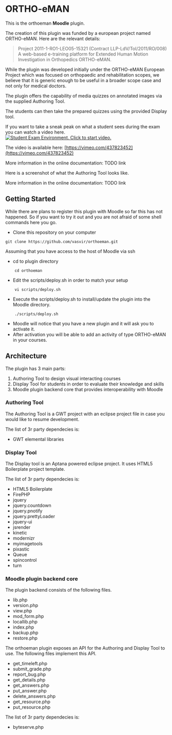 # ORTHO-eMAN
This is the orthoeman **Moodle** plugin.

The creation of this plugin was funded by a european project named
ORTHO-eMAN. Here are the relevant details:
>Project 2011-1-RO1-LEO05-15321 (Contract LLP-LdV/ToI/2011/RO/008)\
>A web-based e-training platform for Extended Human Motion Investigation
>in Orthopedics ORTHO-eMAN.

While the plugin was developed initially under the ORTHO-eMAN European Project which was focused on orthopaedic and rehabilitation scopes, we believe that it is generic enough to be useful in a broader scope case and not only for medical doctors.

The plugin offers the capability of media quizzes on annotated images via the supplied Authoring Tool.

The students can then take the prepared quizzes using the provided Display tool.

If you want to take a sneak peak on what a student sees during the exam you can watch a video here.
[![Student Exam Environment. Click to start video.](https://i.vimeocdn.com/video/975966644_640.jpg "Student Exam. Click to start video.")](https://vimeo.com/437823452 "Student Exam Environment. Click to start video.")

The video is available here: [https://vimeo.com/437823452](https://vimeo.com/437823452)

More information in the online documentation: TODO link

Here is a screenshot of what the Authoring Tool looks like.

More information in the online documentation: TODO link

## Getting Started
While there are plans to register this plugin with Moodle so far this has not happened. So if you want to try it out and you are not afraid of some shell commands here you go.

* Clone this repository on your computer

```
git clone https://github.com/vasvir/orthoeman.git
```

Assuming that you have access to the host of Moodle via ssh

* cd to plugin directory

```
    cd orthoeman
```

* Edit the scripts/deploy.sh in order to match your setup

```
    vi scripts/deploy.sh
```

* Execute the scripts/deploy.sh to install/update the plugin into the Moodle directory.

```
    ./scripts/deploy.sh
```

* Moodle will notice that you have a new plugin and it will ask you to activate it.
* After activation you will be able to add an activity of type ORTHO-eMAN in your courses.

## Architecture
The plugin has 3 main parts:
1. Authoring Tool to design visual interacting courses
1. Display Tool for students in order to evaluate their knowledge and skills
1. Moodle plugin backend core that provides interoperability with Moodle

### Authoring Tool
The Authoring Tool is a GWT project with an eclipse project file in case you would like to resume development.

The list of 3r party dependecies is:
* GWT elemental libraries

### Display Tool
The Display tool is an Aptana powered eclipse project. It uses HTML5 Boilerplate project template.

The list of 3r party dependecies is:
* HTML5 Boilerplate
* FirePHP
* jquery
* jquery.countdown
* jquery.pnotify
* jquery.prettyLoader
* jquery-ui
* jsrender
* kinetic
* modernizr
* myimagetools
* pixastic
* Queue
* spincontrol
* turn

### Moodle plugin backend core
The plugin backend consists of the following files.

* lib.php
* version.php
* view.php
* mod_form.php
* locallib.php
* index.php
* backup.php
* restore.php

The orthoeman plugin exposes an API for the Authoring and Display Tool to use. The following files implement this API.
* get_timeleft.php
* submit_grade.php
* report_bug.php
* get_details.php
* get_answers.php
* put_answer.php
* delete_answers.php
* get_resource.php
* put_resource.php

The list of 3r party dependecies is:
* byteserve.php
